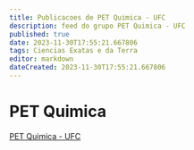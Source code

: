 ```yaml
---
title: Publicacoes de PET Quimica - UFC
description: feed do grupo PET Quimica - UFC
published: true
date: 2023-11-30T17:55:21.667806
tags: Ciencias Exatas e da Terra
editor: markdown
dateCreated: 2023-11-30T17:55:21.667806
---
```


# PET Quimica
[PET Quimica - UFC](/grupo/204PETQuimicaUFC.md)